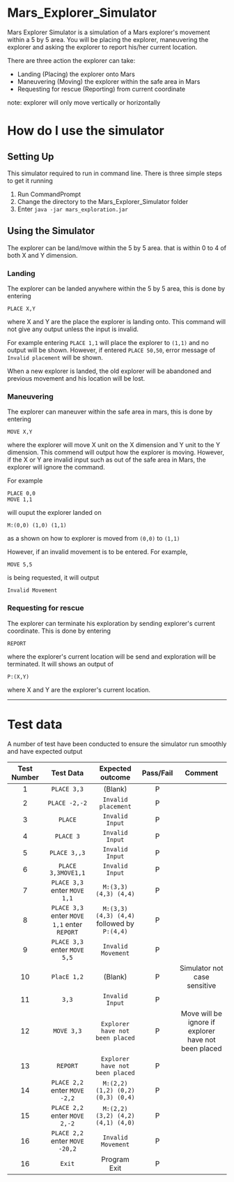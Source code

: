 # Mars_Explorer_Simulator

Mars Explorer Simulator is a simulation of a Mars explorer's movement within a 5 by 5 area. 
You will be placing the explorer, maneuvering the explorer and asking the explorer to report his/her current location. 

There are three action the explorer can take:

- Landing (Placing) the explorer onto Mars
- Maneuvering (Moving) the explorer within the safe area in Mars
- Requesting for rescue (Reporting) from current coordinate
 
 note: explorer will only move vertically or horizontally
 
# How do I use the simulator

## Setting Up

This simulator required to run in command line. There is three simple steps to get it running
1. Run CommandPrompt
2. Change the directory to the Mars_Explorer_Simulator folder
3. Enter `java -jar mars_exploration.jar`

## Using the Simulator

The explorer can be land/move within the 5 by 5 area. that is within 0 to 4 of both X and Y dimension. 

### Landing

The explorer can be landed anywhere within the 5 by 5 area, this is done by entering 

    PLACE X,Y 

where X and Y are the place the explorer is landing onto. 
This command will not give any output unless the input is invalid. 

For example entering `PLACE 1,1` will place the explorer to `(1,1)` and no output will be shown. 
However, if entered `PLACE 50,50`, error message of `Invalid placement` will be shown.

When a new explorer is landed, the old explorer will be abandoned and previous movement and his location will be lost.


### Maneuvering

The explorer can maneuver within the safe area in mars, this is done by entering 

    MOVE X,Y

where the explorer will move X unit on the X dimension and Y unit to the Y dimension. This commend will output how the explorer is moving. 
However, if the X or Y are invalid input such as out of the safe area in Mars, the explorer will ignore the command.

For example

    PLACE 0,0
    MOVE 1,1
        
will ouput the explorer landed on 

    M:(0,0) (1,0) (1,1)

as a shown on how to explorer is moved from `(0,0)` to `(1,1)`

However, if an invalid movement is to be entered. For example,
 
    MOVE 5,5
 is being requested, it will output 
    
    Invalid Movement
    
### Requesting for rescue

The explorer can terminate his exploration by sending explorer's current coordinate. This is done by entering

    REPORT
    
where the explorer's current location will be send and exploration will be terminated. It will shows an
output of 

    P:(X,Y)
where X and Y are the explorer's current location.

--------------------
# Test data
 
A number of test have been conducted to ensure the simulator run smoothly and have expected output

|Test Number| Test Data| Expected outcome | Pass/Fail| Comment|
|:---------:|:--------:|:----------------:|:--------:|:------:|
|1|`PLACE 3,3`|(Blank)|P||
|2|`PLACE -2,-2`|`Invalid placement`|P||
|3|`PLACE`|`Invalid Input`|P||
|4|`PLACE 3`|`Invalid Input`|P||
|5|`PLACE 3,,3`|`Invalid Input`|P||
|6|`PLACE 3,3MOVE1,1`|`Invalid Input`|P||
|7|`PLACE 3,3` enter `MOVE 1,1`|`M:(3,3) (4,3) (4,4)`|P||
|8|`PLACE 3,3` enter `MOVE 1,1` enter `REPORT`|`M:(3,3) (4,3) (4,4)` followed by `P:(4,4)`|P||
|9|`PLACE 3,3` enter `MOVE 5,5`|`Invalid Movement`|P||
|10|`PlacE 1,2` |(Blank)|P|Simulator not case sensitive|
|11|`3,3`|`Invalid Input`|P||
|12|`MOVE 3,3`| `Explorer have not been placed`|P|Move will be ignore if explorer have not been placed|
|13|`REPORT`|`Explorer have not been placed`|P||
|14|`PLACE 2,2` enter `MOVE -2,2`|`M:(2,2) (1,2) (0,2) (0,3) (0,4)`|P||
|15|`PLACE 2,2` enter `MOVE 2,-2`|`M:(2,2) (3,2) (4,2) (4,1) (4,0)`|P||
|16|`PLACE 2,2` enter `MOVE -20,2`|`Invalid Movement`|P||
|16|`Exit`|Program Exit|P||